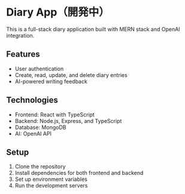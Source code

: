 # Diary App（開発中）

This is a full-stack diary application built with MERN stack and OpenAI integration.

## Features
- User authentication
- Create, read, update, and delete diary entries
- AI-powered writing feedback

## Technologies
- Frontend: React with TypeScript
- Backend: Node.js, Express, and TypeScript
- Database: MongoDB
- AI: OpenAI API

## Setup
1. Clone the repository
2. Install dependencies for both frontend and backend
3. Set up environment variables
4. Run the development servers
